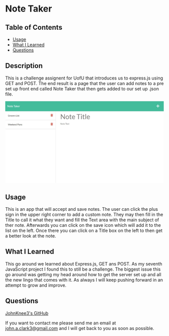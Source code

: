 # Note Taker

## Table of Contents

- [Usage](#usage)
- [What I Learned](#what-i-learned)
- [Questions](#questions)

## Description

This is a challenge assignent for UofU that introduces us to express.js using GET and POST. The end result is a page that the user can add notes to a pre set up front end called Note Taker that then gets added to our set up .json file.

  <img src="images/Screenshot.jpg" alt="Brief snip of the a created HTML">

## Usage

This is an app that will accept and save notes. The user can click the plus sign in the upper right corner to add a custom note. They may then fill in the Title to call it what they want and fill the Text area with the main subject of ther note. Afterwards you can click on the save icon which will add it to the list on the left. Once there you can click on a Title box on the left to then get a better look at the note.

## What I Learned

This go around we learned about Express.js, GET ans POST. As my seventh JavaScript project I found this to still be a challenge. The biggest issue this go around was getting my head around how to get the server set up and all the new lingo that comes with it. As always I will keep pushing forward in an attempt to grow and improve.

## Questions

<a href="https://github.com/JohnKnee3">JohnKnee3's GitHub</a>

If you want to contact me please send me an email at john.a.clark3@gmail.com and I will get back to you as soon as possible.
